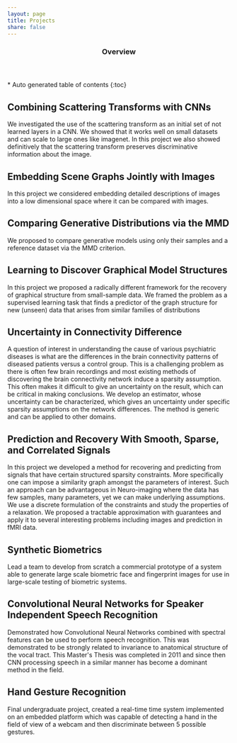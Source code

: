 ```yaml
---
layout: page
title: Projects
share: false
---
```


<section id="table-of-contents" class="toc">
  <header>
    <h3>Overview</h3>
  </header>
<div id="drawer" markdown="1">
*  Auto generated table of contents
{:toc}
</div>
</section><!-- /#table-of-contents -->

**Combining Scattering Transforms with CNNs**
----------------------------------------------
We investigated the use of the scattering transform as an initial set of not learned layers in a CNN. We showed that it works well on small datasets and can scale to large ones like imagenet. 
In this project we also showed definitively that the scattering transform preserves discriminative information about the image.

**Embedding Scene Graphs Jointly with Images**
------------------------------------------
In this project we considered embedding detailed descriptions of images into a low dimensional space where it can be compared with images. 


**Comparing Generative Distributions via the MMD**
------------------------------------------
We proposed to compare generative models using only their samples and a reference dataset via the MMD criterion. 


**Learning to Discover Graphical Model Structures**
----------------------------------------------------
In this project we proposed a radically different framework for the recovery of graphical structure from small-sample data. We framed the problem as a supervised learning task that finds a predictor of the graph structure for new (unseen) data that arises from similar families of distributions


**Uncertainty in Connectivity Difference**
------------------------------------------
A question of interest in understanding the cause of various psychiatric diseases is what are the differences in the brain connectivity patterns of diseased patients versus a control group. This is a challenging problem as there is often few brain recordings and most existing methods of discovering the brain connectivity network induce a sparsity assumption. This often makes it difficult to give an uncertainty on the result, which can be critical in making conclusions. We develop an estimator, whose uncertainty can be characterized, which gives an uncertainty under specific sparsity assumptions on the network differences. The method is generic and can be applied to other domains. 


**Prediction and Recovery With Smooth, Sparse, and Correlated Signals**
------------------------------------------
In this project we developed a method for recovering and predicting from signals that have certain structured sparsity  constraints. More specifically one can impose a similarity graph amongst the parameters of interest. Such an approach can be advantageous in Neuro-imaging where the data has few samples, many parameters, yet we can make underlying assumptions. We use a discrete formulation of the constraints and study the properties of a relaxation. We proposed a tractable approximation with guarantees and apply it to several interesting problems including images and prediction in fMRI data.  


**Synthetic Biometrics**
---------------------------
Lead a team to develop from scratch a commercial prototype of a system able to generate large scale biometric face and fingerprint images for use in large-scale testing of biometric systems.


**Convolutional Neural Networks for Speaker Independent Speech Recognition**
------------------------------
Demonstrated how Convolutional Neural Networks combined with spectral features can be used to perform speech recognition. This was demonstrated to be strongly related to invariance to anatomical structure of the vocal tract. This Master's Thesis was completed in 2011 and since then CNN processing speech in a similar manner has become a dominant method in the field.    


**Hand Gesture Recognition**
-----------------------------
Final undergraduate project, created a real-time time system implemented on an embedded platform which was capable of detecting a hand in the field of view of a webcam and then discriminate between 5 possible gestures. 
